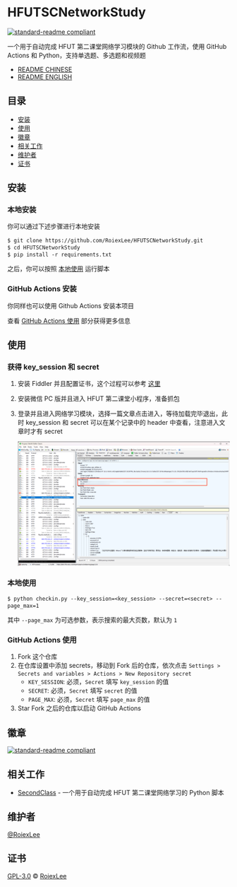 # HFUTSCNetworkStudy

[![standard-readme compliant](https://img.shields.io/badge/readme%20style-standard-brightgreen.svg?style=flat-square)](https://github.com/RichardLitt/standard-readme)

一个用于自动完成 HFUT 第二课堂网络学习模块的 Github 工作流，使用 GitHub Actions 和 Python，支持单选题、多选题和视频题

- [README CHINESE](./README.md)
- [README ENGLISH](./README_EN.md)

## 目录

- [安装](#安装)
- [使用](#使用)
- [徽章](#徽章)
- [相关工作](#相关工作)
- [维护者](#维护者)
- [证书](#证书)

## 安装

### 本地安装

你可以通过下述步骤进行本地安装

```shell
$ git clone https://github.com/RoiexLee/HFUTSCNetworkStudy.git
$ cd HFUTSCNetworkStudy
$ pip install -r requirements.txt
```

之后，你可以按照 [本地使用](#本地使用) 运行脚本

### GitHub Actions 安装

你同样也可以使用 Github Actions 安装本项目

查看 [GitHub Actions 使用](#github-actions-使用) 部分获得更多信息

## 使用

### 获得 key_session 和 secret

1. 安装 Fiddler 并且配置证书，这个过程可以参考 [这里](https://zhuanlan.zhihu.com/p/410150022)
2. 安装微信 PC 版并且进入 HFUT 第二课堂小程序，准备抓包
3. 登录并且进入网络学习模块，选择一篇文章点击进入，等待加载完毕退出，此时 key_session 和 secret 可以在某个记录中的 header 中查看，注意进入文章时才有 secret

   ![image](./images/key_session_and_secret.png)

### 本地使用

```shell
$ python checkin.py --key_session=<key_session> --secret=<secret> --page_max=1
```

其中 `--page_max` 为可选参数，表示搜索的最大页数，默认为 `1`

### GitHub Actions 使用

1. Fork 这个仓库
2. 在仓库设置中添加 secrets，移动到 Fork 后的仓库，依次点击 `Settings > Secrets and variables > Actions > New Repository secret`
    - `KEY_SESSION`: 必须，`Secret` 填写 `key_session` 的值
    - `SECRET`: 必须，`Secret` 填写 `secret` 的值
    - `PAGE_MAX`: 必须，`Secret` 填写 `page_max` 的值
3. Star Fork 之后的仓库以启动 GitHub Actions

## 徽章

[![standard-readme compliant](https://img.shields.io/badge/readme%20style-standard-brightgreen.svg?style=flat-square)](https://github.com/RichardLitt/standard-readme)

## 相关工作

- [SecondClass](https://github.com/Zirconium233/SecondClass) - 一个用于自动完成 HFUT 第二课堂网络学习的 Python 脚本

## 维护者

[@RoiexLee](https://roiexlee.github.io)

## 证书

[GPL-3.0](./LICENSE) © [RoiexLee](https://roiexlee.github.io) 